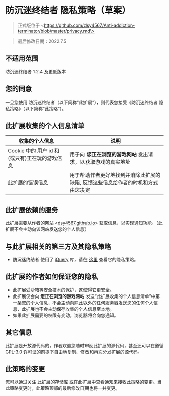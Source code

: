 # 防沉迷终结者 隐私策略（草案）

> 正式版位于 \<https://github.com/dsy4567/Anti-addiction-terminator/blob/master/privacy.md\>

> 最后修改日期：2022.7.5

## 不适用范围

防沉迷终结者 1.2.4 及更低版本

## 您的同意

一旦您使用 防沉迷终结者（以下简称“此扩展”），则代表您接受《防沉迷终结者 隐私策略》（以下简称“此策略”）。

## 此扩展收集的个人信息清单

| 收集的个人信息                                 | 说明                                                                             |
| ---------------------------------------------- | -------------------------------------------------------------------------------- |
| Cookie 中的 用户 id 和(或只有)正在玩的游戏信息 | 用于向 **您正在浏览的游戏网站** 发出请求，以获取游戏的真实地址                   |
| 此扩展的错误信息                               | 用于帮助作者更好地找到并消除此扩展的缺陷, 反馈这些信息给作者的时机和方式由您决定 |

## 此扩展依赖的服务

此扩展需要从作者的网站 \<[dsy4567.github.io](https://dsy4567.github.io)\> 获取信息，以实现通知功能。（此扩展不会主动向该网站发送您的个人信息）

## 与此扩展相关的第三方及其隐私策略

-   防沉迷终结者 使用了 [jQuery](https://jquery.com) 库，请在 [这里](https://privacy-policy.openjsf.org/) 查看它的隐私策略。

## 此扩展的作者如何保证您的隐私

-   此扩展受沙箱等安全技术的保护，这使得它更安全。
-   此扩展仅会向 **您正在浏览的游戏网站** 发送“此扩展收集的个人信息清单”中第一条您的个人信息，不会主动向除此以外的任何服务器发送您的任何个人信息，此扩展也不会主动保存收集的个人信息至本地。
-   如果此扩展需要的权限有变动，浏览器将会向您通知。

## 其它信息

此扩展是开放源代码的，作者欢迎您随时审阅此扩展的源代码，甚至还可以在遵循 [GPL-3.0](https://www.gnu.org/licenses/gpl-3.0.html) 许可证的前提下自由地复制、修改和再次分发扩展的源代码。

## 此策略的变更

您可以通过关注 [此扩展的存储库](https://github.com/dsy4567/Anti-addiction-terminator) 或在此扩展中查看通知来接收此策略的变更。当此策略变更时，此策略顶部的最后修改日期也将一并变更。
